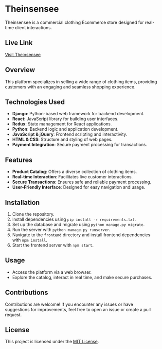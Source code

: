# Theinsensee

Theinsensee is a commercial clothing Ecommerce store designed for real-time client interactions.

## Live Link

[Visit Theinsensee](https://www.theinsensee.com) 

## Overview

This platform specializes in selling a wide range of clothing items, providing customers with an engaging and seamless shopping experience.

## Technologies Used

- **Django**: Python-based web framework for backend development.
- **React**: JavaScript library for building user interfaces.
- **Redux**: State management for React applications.
- **Python**: Backend logic and application development.
- **JavaScript & jQuery**: Frontend scripting and interactivity.
- **HTML & CSS**: Structure and styling of web pages.
- **Payment Integration**: Secure payment processing for transactions.

## Features

- **Product Catalog**: Offers a diverse collection of clothing items.
- **Real-time Interaction**: Facilitates live customer interactions.
- **Secure Transactions**: Ensures safe and reliable payment processing.
- **User-Friendly Interface**: Designed for easy navigation and usage.

## Installation

1. Clone the repository.
2. Install dependencies using `pip install -r requirements.txt`.
3. Set up the database and migrate using `python manage.py migrate`.
4. Run the server with `python manage.py runserver`.
5. Navigate to the `frontend` directory and install frontend dependencies with `npm install`.
6. Start the frontend server with `npm start`.

## Usage

- Access the platform via a web browser.
- Explore the catalog, interact in real time, and make secure purchases.



## Contributions

Contributions are welcome! If you encounter any issues or have suggestions for improvements, feel free to open an issue or create a pull request.

## License

This project is licensed under the [MIT License](LICENSE).
